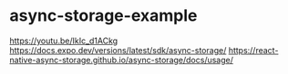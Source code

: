 # async-storage-example

https://youtu.be/IkIc_d1ACkg
https://docs.expo.dev/versions/latest/sdk/async-storage/ 
https://react-native-async-storage.github.io/async-storage/docs/usage/
